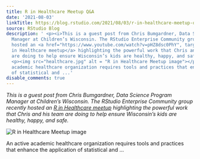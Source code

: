 ```yaml
---
title: R in Healthcare Meetup Q&A
date: '2021-08-03'
linkTitle: https://blog.rstudio.com/2021/08/03/r-in-healthcare-meetup-q-a/
source: RStudio Blog
description: ' <p><i>This is a guest post from Chris Bumgardner, Data Science Program
  Manager at Children’s Wisconsin. The RStudio Enterprise Community group recently
  hosted an <a href="https://www.youtube.com/watch?v=pHZ8dsc0PhY", target="_blank">R
  in Healthcare meetup</a> highlighting the powerful work that Chris and his team
  are doing to help ensure Wisconsin’s kids are healthy, happy, and safe.</i></p>
  <p><img src="healthcare.jpg" alt = "R in Healthcare Meetup image"></p> <p>An active
  academic healthcare organization requires tools and practices that enhance the application
  of statistical and ...'
disable_comments: true
---
```

 <p><i>This is a guest post from Chris Bumgardner, Data Science Program Manager at Children’s Wisconsin. The RStudio Enterprise Community group recently hosted an <a href="https://www.youtube.com/watch?v=pHZ8dsc0PhY", target="_blank">R in Healthcare meetup</a> highlighting the powerful work that Chris and his team are doing to help ensure Wisconsin’s kids are healthy, happy, and safe.</i></p> <p><img src="healthcare.jpg" alt = "R in Healthcare Meetup image"></p> <p>An active academic healthcare organization requires tools and practices that enhance the application of statistical and ...